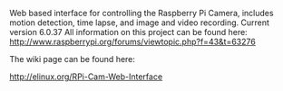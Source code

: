 Web based interface for controlling the Raspberry Pi Camera, includes motion detection, time lapse, and image and video recording.
Current version 6.0.37
All information on this project can be found here: http://www.raspberrypi.org/forums/viewtopic.php?f=43&t=63276

The wiki page can be found here:

http://elinux.org/RPi-Cam-Web-Interface
